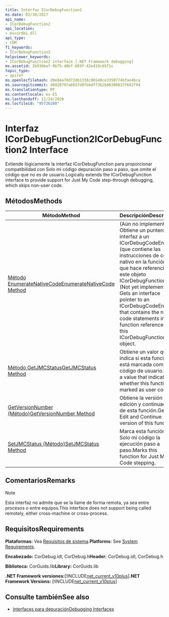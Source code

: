 ```yaml
---
title: Interfaz ICorDebugFunction2
ms.date: 03/30/2017
api_name:
- ICorDebugFunction2
api_location:
- mscordbi.dll
api_type:
- COM
f1_keywords:
- ICorDebugFunction2
helpviewer_keywords:
- ICorDebugFunction2 interface [.NET Framework debugging]
ms.assetid: 2b936bef-9b75-48bf-859f-42e419c65f1c
topic_type:
- apiref
ms.openlocfilehash: d9e84a70d72db1338c80140ce3350774bfae4bca
ms.sourcegitcommit: d8020797a6657d0fbbdff362b80300815f682f94
ms.translationtype: MT
ms.contentlocale: es-ES
ms.lasthandoff: 11/24/2020
ms.locfileid: "95726280"
---
```

# <a name="icordebugfunction2-interface"></a><span data-ttu-id="75dcb-102">Interfaz ICorDebugFunction2</span><span class="sxs-lookup"><span data-stu-id="75dcb-102">ICorDebugFunction2 Interface</span></span>

<span data-ttu-id="75dcb-103">Extiende lógicamente la interfaz ICorDebugFunction para proporcionar compatibilidad con Solo mi código depuración paso a paso, que omite el código que no es de usuario.</span><span class="sxs-lookup"><span data-stu-id="75dcb-103">Logically extends the ICorDebugFunction interface to provide support for Just My Code step-through debugging, which skips non-user code.</span></span>  
  
## <a name="methods"></a><span data-ttu-id="75dcb-104">Métodos</span><span class="sxs-lookup"><span data-stu-id="75dcb-104">Methods</span></span>  
  
|<span data-ttu-id="75dcb-105">Método</span><span class="sxs-lookup"><span data-stu-id="75dcb-105">Method</span></span>|<span data-ttu-id="75dcb-106">Descripción</span><span class="sxs-lookup"><span data-stu-id="75dcb-106">Description</span></span>|  
|------------|-----------------|  
|[<span data-ttu-id="75dcb-107">Método EnumerateNativeCode</span><span class="sxs-lookup"><span data-stu-id="75dcb-107">EnumerateNativeCode Method</span></span>](icordebugfunction2-enumeratenativecode-method.md)|<span data-ttu-id="75dcb-108">(Aún no implementado). Obtiene un puntero de interfaz a un ICorDebugCodeEnum (que contiene las instrucciones de código nativo en la función a la que hace referencia este objeto ICorDebugFunction2.</span><span class="sxs-lookup"><span data-stu-id="75dcb-108">(Not yet implemented.) Gets an interface pointer to an ICorDebugCodeEnum that contains the native code statements in the function referenced by this ICorDebugFunction2 object.</span></span>|  
|[<span data-ttu-id="75dcb-109">Método GetJMCStatus</span><span class="sxs-lookup"><span data-stu-id="75dcb-109">GetJMCStatus Method</span></span>](icordebugfunction2-getjmcstatus-method.md)|<span data-ttu-id="75dcb-110">Obtiene un valor que indica si esta función está marcada como código de usuario.</span><span class="sxs-lookup"><span data-stu-id="75dcb-110">Gets a value that indicates whether this function is marked as user code.</span></span>|  
|[<span data-ttu-id="75dcb-111">GetVersionNumber (Método)</span><span class="sxs-lookup"><span data-stu-id="75dcb-111">GetVersionNumber Method</span></span>](icordebugfunction2-getversionnumber-method.md)|<span data-ttu-id="75dcb-112">Obtiene la versión de edición y continuación de esta función.</span><span class="sxs-lookup"><span data-stu-id="75dcb-112">Gets the Edit and Continue version of this function.</span></span>|  
|[<span data-ttu-id="75dcb-113">SetJMCStatus (Método)</span><span class="sxs-lookup"><span data-stu-id="75dcb-113">SetJMCStatus Method</span></span>](icordebugfunction2-setjmcstatus-method.md)|<span data-ttu-id="75dcb-114">Marca esta función para Solo mi código la ejecución paso a paso.</span><span class="sxs-lookup"><span data-stu-id="75dcb-114">Marks this function for Just My Code stepping.</span></span>|  
  
## <a name="remarks"></a><span data-ttu-id="75dcb-115">Comentarios</span><span class="sxs-lookup"><span data-stu-id="75dcb-115">Remarks</span></span>  
  
> [!NOTE]
> <span data-ttu-id="75dcb-116">Esta interfaz no admite que se la llame de forma remota, ya sea entre procesos o entre equipos.</span><span class="sxs-lookup"><span data-stu-id="75dcb-116">This interface does not support being called remotely, either cross-machine or cross-process.</span></span>  
  
## <a name="requirements"></a><span data-ttu-id="75dcb-117">Requisitos</span><span class="sxs-lookup"><span data-stu-id="75dcb-117">Requirements</span></span>  

 <span data-ttu-id="75dcb-118">**Plataformas:** Vea [Requisitos de sistema](../../get-started/system-requirements.md).</span><span class="sxs-lookup"><span data-stu-id="75dcb-118">**Platforms:** See [System Requirements](../../get-started/system-requirements.md).</span></span>  
  
 <span data-ttu-id="75dcb-119">**Encabezado:** CorDebug.idl, CorDebug.h</span><span class="sxs-lookup"><span data-stu-id="75dcb-119">**Header:** CorDebug.idl, CorDebug.h</span></span>  
  
 <span data-ttu-id="75dcb-120">**Biblioteca:** CorGuids.lib</span><span class="sxs-lookup"><span data-stu-id="75dcb-120">**Library:** CorGuids.lib</span></span>  
  
 <span data-ttu-id="75dcb-121">**.NET Framework versiones:**[!INCLUDE[net_current_v10plus](../../../../includes/net-current-v10plus-md.md)]</span><span class="sxs-lookup"><span data-stu-id="75dcb-121">**.NET Framework Versions:** [!INCLUDE[net_current_v10plus](../../../../includes/net-current-v10plus-md.md)]</span></span>  
  
## <a name="see-also"></a><span data-ttu-id="75dcb-122">Consulte también</span><span class="sxs-lookup"><span data-stu-id="75dcb-122">See also</span></span>

- [<span data-ttu-id="75dcb-123">Interfaces para depuración</span><span class="sxs-lookup"><span data-stu-id="75dcb-123">Debugging Interfaces</span></span>](debugging-interfaces.md)
